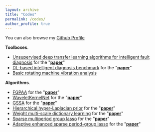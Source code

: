 ```yaml
---
layout: archive
title: "Codes"
permalink: /codes/
author_profile: true
---
```


You can also browse my [Github Profile](https://github.com/ZhaoZhibin)


<b>Toolboxes</b>.
<!-- -->
* [Unsupervised deep transfer learning algorithms for intelligent fault diagnosis](https://github.com/ZhaoZhibin/UDTL)
for the "**[paper](https://arxiv.org/abs/1912.12528)**"
* [DL-based intelligent diagnosis benchmark](https://github.com/ZhaoZhibin/DL-based-Intelligent-Diagnosis-Benchmark)
for the "**[paper](https://arxiv.org/abs/2003.03315)**"
* [Basic rotating machine vibration analysis](https://github.com/ZhaoZhibin/Basic-Rotating-Machine-Vibration-Analysis)


<b>Algorithms</b>.
* [FGPAA](https://github.com/ZhaoZhibin/FGPAA)
for the "[**paper**](https://ieeexplore.ieee.org/document/9016153)"
* [WaveletKernelNet](https://github.com/HazeDT/WaveletKernelNet)
for the "[**paper**](https://arxiv.org/abs/1911.07925)"
* [GSSA](https://github.com/ZhaoZhibin/GSSA)
for the "[**paper**](https://ieeexplore.ieee.org/document/9007828)"
* [Hierarchical hyper-Laplacian prior](https://github.com/ZhaoZhibin/HHLP-for-weak-fault-feature-enhancement)
for the "[**paper**](https://doi.org/10.1016/j.isatra.2019.06.007)" 
* [Weight multi-scale dictionary learning](https://github.com/ZhaoZhibin/Weighted_Multi-Scale_Dictionary_Learning)
for the "[**paper**](https://www.sciencedirect.com/science/article/abs/pii/S0022460X19300586)" 
* [Sparse multiperiod group lasso](https://github.com/ZhaoZhibin/SMPGL)
for the "[**paper**](https://ieeexplore.ieee.org/abstract/document/8675767)" 
* [Adaptive enhanced sparse period-group lasso](https://github.com/ZhaoZhibin/AdaESPGL)
for the "[**paper**](https://ieeexplore.ieee.org/abstract/document/8365091)" 
